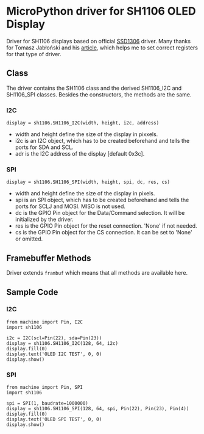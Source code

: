 # MicroPython driver for SH1106 OLED Display

Driver for SH1106 displays based on official [SSD1306][1] driver. Many thanks for Tomasz Jabłoński and his [article][2],
which helps me to set correct registers for that type of driver.

## Class

The driver contains the SH1106 class and the derived SH1106_I2C and SH1106_SPI classes. Besides the constructors, the methods are the same.

### I2C
```
display = sh1106.SH1106_I2C(width, height, i2c, address)
```

* width and height define the size of the display in pixxels.
* i2c is an I2C object, which has to be created beforehand and tells the ports for SDA and SCL.
* adr is the I2C address of the display [default 0x3c].

### SPI
```
display = sh1106.SH1106_SPI(width, height, spi, dc, res, cs)
```

* width and height define the size of the display in pixels.
* spi is an SPI object, which has to be created beforehand and tells the ports for SCLJ and MOSI. MISO is not used.
* dc is the GPIO Pin object for the Data/Command selection. It will be initialized by the driver.
* res is the GPIO Pin object for the reset connection. 'None' if not needed.
* cs is the GPIO Pin object for the CS connection. It can be set to 'None' or omitted.


## Framebuffer Methods
Driver extends `frambuf` which means that all methods are available here.

## Sample Code

### I2C

```
from machine import Pin, I2C
import sh1106

i2c = I2C(scl=Pin(22), sda=Pin(23))
display = sh1106.SH1106_I2C(128, 64, i2c)
display.fill(0)
display.text('OLED I2C TEST', 0, 0)
display.show()
```

### SPI
```
from machine import Pin, SPI
import sh1106

spi = SPI(1, baudrate=1000000)
display = sh1106.SH1106_SPI(128, 64, spi, Pin(22), Pin(23), Pin(4))
display.fill(0)
display.text('OLED SPI TEST', 0, 0)
display.show()
```

[1]: https://github.com/micropython/micropython/blob/master/drivers/display/ssd1306.py
[2]: https://stm32.eu/2016/03/29/obsluga-wyswietlacza-oled-128x64-ze-sterownikiem-sh1106/